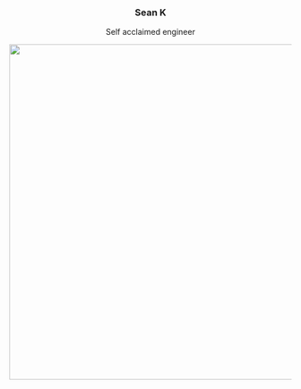<h3 align="center">Sean K</h3>
<p align="center"> Self acclaimed engineer</p>
<p align="center">
<img src="https://github-readme-stats.vercel.app/api?username=SeanK27&show_icons=true&count_private=true&theme=merko&hide_border=true&hide=stars,issues&count_private=true" width="600">
</p>
